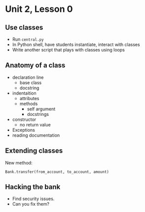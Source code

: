 # Unit 2, Lesson 0

## Use classes

- Run `central.py`
- In Python shell, have students instantiate, interact with classes
- Write another script that plays with classes using loops
    
## Anatomy of a class
 
- declaration line
    - base class
    - docstring
- indentaition
    - attributes
    - methods
        - self argument
        - docstrings
- constructor
    - no return value
- Exceptions
- reading documentation

## Extending classes

New method: 

    Bank.transfer(from_account, to_account, amount)

## Hacking the bank

- Find security issues. 
- Can you fix them? 
